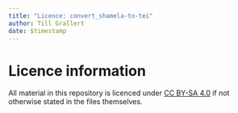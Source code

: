 ```yaml
---
title: "Licence: convert_shamela-to-tei"
author: Till Grallert
date: $timestamp
---
```


# Licence information

All material in this repository is licenced under [CC BY-SA 4.0](http://creativecommons.org/licenses/by-sa/4.0/) if not otherwise stated in the files themselves.
